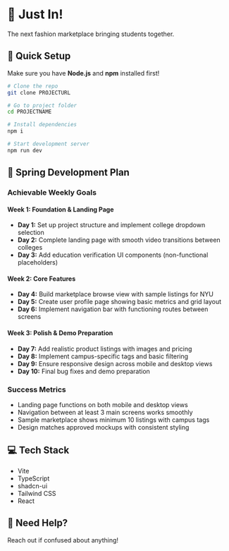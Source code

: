 # 🚀 Just In!

The next fashion marketplace bringing students together. 

## 🔧 Quick Setup

Make sure you have **Node.js** and **npm** installed first!

```bash
# Clone the repo
git clone PROJECTURL

# Go to project folder
cd PROJECTNAME

# Install dependencies
npm i

# Start development server
npm run dev
```

## 🌱 Spring Development Plan

### Achievable Weekly Goals

#### Week 1: Foundation & Landing Page
- **Day 1:** Set up project structure and implement college dropdown selection
- **Day 2:** Complete landing page with smooth video transitions between colleges
- **Day 3:** Add education verification UI components (non-functional placeholders)

#### Week 2: Core Features
- **Day 4:** Build marketplace browse view with sample listings for NYU
- **Day 5:** Create user profile page showing basic metrics and grid layout
- **Day 6:** Implement navigation bar with functioning routes between screens

#### Week 3: Polish & Demo Preparation
- **Day 7:** Add realistic product listings with images and pricing
- **Day 8:** Implement campus-specific tags and basic filtering
- **Day 9:** Ensure responsive design across mobile and desktop views
- **Day 10:** Final bug fixes and demo preparation

### Success Metrics
- Landing page functions on both mobile and desktop views
- Navigation between at least 3 main screens works smoothly
- Sample marketplace shows minimum 10 listings with campus tags
- Design matches approved mockups with consistent styling

## 💻 Tech Stack

- Vite
- TypeScript
- shadcn-ui
- Tailwind CSS
- React

## 🤔 Need Help?

Reach out if confused about anything!


